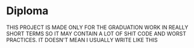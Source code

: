 # Diploma
THIS PROJECT IS MADE ONLY FOR THE GRADUATION WORK IN REALLY SHORT TERMS SO IT MAY CONTAIN A LOT OF SHIT CODE AND WORST PRACTICES. IT DOESN'T MEAN I USUALLY WRITE LIKE THIS
